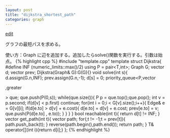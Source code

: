 ```yaml
---
layout: post
title: "dijkstra_shortest_path"
categories: graph
---
```


[edit](https://github.com/harufujimoto/harufujimoto.github.io/edit/master/_posts/graph/2020-08-30-dijkstra.md)

グラフの最短パスを求める。

使い方：Graph<T> に辺を追加する。追加したらsolve()関数を実行する。引数は始点。
{% highlight cpp %}
#include "template.cpp"
template<class T> struct Dijkstra{
  #define INF (numeric_limits<T>::max()/2)
  using P = pair<T,int>;
  Graph<T> G;
  vector<T> d;
  vector<int> prev;
  Dijkstra(Graph<T>& G):G(G){}
  void solve(int s){
    d.assign(G.n,INF);
    prev.assign(G.n,-1);
    d[s] = 0;
    priority_queue<P,vector<P>,greater<P> > que;
    que.push(P(0,s));
    while(que.size()){
      P p = que.top();que.pop();
      int v = p.second;
      if(d[v] < p.first) continue;
      for(int i = 0;i < G[v].size();i++){
        Edge<T>& e = G[v][i];
        if(d[e.to] > d[v] + e.cost){
          d[e.to] = d[v] + e.cost;
          prev[e.to] = v;
          que.push(P(d[e.to] , e.to));
        }
      }
    }
  }
  bool reachable(int t){
    return d[t] != INF;
  }
  vector<int> get_path(int t){
    vector<int> path;
    for(;t != -1;t = prev[t]){ path.push_back(t); }
    reverse(path.begin(),path.end());
    return path;
  }
  T& operator[](int i){return d[i];}
};
{% endhighlight %}

